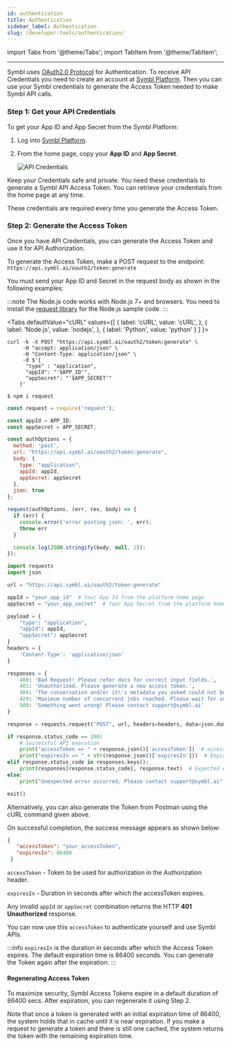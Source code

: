 ```yaml
---
id: authentication
title: Authentication
sidebar_label: Authentication
slug: /developer-tools/authentication/
---
```


import Tabs from '@theme/Tabs';
import TabItem from '@theme/TabItem';


---
Symbl uses [OAuth2.0 Protocol](https://datatracker.ietf.org/doc/html/rfc6749) for Authentication. 
To receive API Credentials you need to create an account at [Symbl Platform](https://platform.symbl.ai/). Then you can use your Symbl credentials to generate the Access Token needed to make Symbl API calls. 

### Step 1: Get your API Credentials

To get your App ID and App Secret from the Symbl Platform:

1. Log into [Symbl Platform](https://platform.symbl.ai/).

1. From the home page, copy your **App ID** and **App Secret**.

     ![API Credentials](/img/app-secret-app-id-1.png)

Keep your Credentials safe and private. You need these credentials to generate a Symbl API Access Token. You can retrieve your credentials from the home page at any time. 

These credentials are required every time you generate the Access Token. 

### Step 2: Generate the Access Token

Once you have API Credentials, you can generate the Access Token and use it for API Authorization. 

To generate the Access Token, make a POST request to the endpoint:
`https://api.symbl.ai/oauth2/token:generate`

You must send your App ID and Secret in the request body as shown in the following examples:

:::note
The Node.js code works with Node.js 7+ and browsers. You need to install the [request library](https://www.npmjs.com/package/request) for the Node.js sample code.
:::

<Tabs
  defaultValue="cURL"
  values={[
    { label: 'cURL', value: 'cURL', },
    { label: 'Node.js', value: 'nodejs', },
    { label: 'Python', value: 'python' }
  ]
}>
<TabItem value="cURL">

```shell
curl -k -X POST "https://api.symbl.ai/oauth2/token:generate" \
     -H "accept: application/json" \
     -H "Content-Type: application/json" \
     -d $'{
      "type" : "application",
      "appId": "'$APP_ID'",
      "appSecret": "'$APP_SECRET'"
    }'
```
</TabItem>

<TabItem value="nodejs">

`$ npm i request`

```js
const request = require('request');

const appId = APP_ID;
const appSecret = APP_SECRET;

const authOptions = {
  method: 'post',
  url: "https://api.symbl.ai/oauth2/token:generate",
  body: {
    type: "application",
    appId: appId,
    appSecret: appSecret
  },
  json: true
};

request(authOptions, (err, res, body) => {
  if (err) {
    console.error('error posting json: ', err);
    throw err
  }

  console.log(JSON.stringify(body, null, 2));
});
```

</TabItem>
<TabItem value="python">

```python
import requests
import json

url = "https://api.symbl.ai/oauth2/token:generate"

appId = "your_app_id"  # Your App Id from the platform home page
appSecret = "your_app_secret"  # Your App Secret from the platform home page

payload = {
    "type": "application",
    "appId": appId,
    "appSecret": appSecret
}
headers = {
    'Content-Type': 'application/json'
}

responses = {
    400: 'Bad Request! Please refer docs for correct input fields.',
    401: 'Unauthorized. Please generate a new access token.',
    404: 'The conversation and/or it\'s metadata you asked could not be found, please check the input provided',
    429: 'Maximum number of concurrent jobs reached. Please wait for some requests to complete.',
    500: 'Something went wrong! Please contact support@symbl.ai'
}

response = requests.request("POST", url, headers=headers, data=json.dumps(payload))

if response.status_code == 200:
    # Successful API execution
    print("accessToken => " + response.json()['accessToken'])  # accessToken of the user
    print("expiresIn => " + str(response.json()['expiresIn']))  # Expiration time in accessToken
elif response.status_code in responses.keys():
    print(responses[response.status_code], response.text)  # Expected error occurred
else:
    print("Unexpected error occurred. Please contact support@symbl.ai" + ", Debug Message => " + str(response.text))

exit()
```

</TabItem>
</Tabs>


Alternatively, you can also generate the Token from Postman using the cURL command given above. 

On successful completion, the success message appears as shown below:

```json
{
   "accessToken": "your_accessToken",
   "expiresIn": 86400
 }
```

`accessToken` - Token to be used for authorization in the Authorization header.

`expiresIn` - Duration in seconds after which the accessToken expires. 

Any invalid `appId` or `appSecret` combination returns the HTTP **401 Unauthorized** response.

You can now use this `accessToken` to authenticate yourself and use Symbl APIs. 

:::info
`expiresIn` is the duration in seconds after which the Access Token expires. The default expiration time is 86400 seconds. You can generate the Token again after the expiration. 
:::


#### Regenerating Access Token

To maximize security, Symbl Access Tokens expire in a default duration of 86400 secs. After expiration, you can regenerate it using Step 2. 

Note that once a token is generated with an initial expiration time of 86400, the system holds that in cache until it is near expiration. If you make a request to generate a token and there is still one cached, the system returns the token with the remaining expiration time. 
